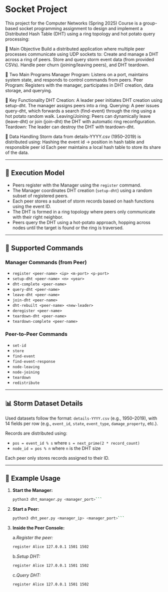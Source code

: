 # Socket Project
This project for the Computer Networks (Spring 2025) Course is a group-based socket programming assignment to design and implement a Distributed Hash Table (DHT) using a ring topology and hot potato query processing:

🔧 Main Objective
    Build a distributed application where multiple peer processes communicate using UDP sockets to:
    Create and manage a DHT across a ring of peers.
    Store and query storm event data (from provided CSVs).
    Handle peer churn (joining/leaving peers), and DHT teardown.

🧱 Two Main Programs
    Manager Program: Listens on a port, maintains system state, and responds to control commands from peers.
    Peer Program: Registers with the manager, participates in DHT creation, data storage, and querying.

🔁 Key Functionality
    DHT Creation: A leader peer initiates DHT creation using setup-dht. The manager assigns peers into a ring.
    Querying: A peer issues query-dht, which forwards a search (find-event) through the ring using a hot potato random walk.
    Leaving/Joining: Peers can dynamically leave (leave-dht) or join (join-dht) the DHT with automatic ring reconfiguration.
    Teardown: The leader can destroy the DHT with teardown-dht.

📁 Data Handling
  Storm data from details-YYYY.csv (1950–2019) is distributed using:
  Hashing the event id → position in hash table and responsible peer id
  Each peer maintains a local hash table to store its share of the data.


---

## 🔄 Execution Model

- Peers register with the Manager using the `register` command.
- The Manager coordinates DHT creation (`setup-dht`) using a random subset of registered peers.
- Each peer stores a subset of storm records based on hash functions using the event ID.
- The DHT is formed in a ring topology where peers only communicate with their right neighbor.
- Peers query the DHT using a hot-potato approach, hopping across nodes until the target is found or the ring is traversed.

---

## 💬 Supported Commands

### Manager Commands (from Peer)
- `register <peer-name> <ip> <m-port> <p-port>`
- `setup-dht <peer-name> <n> <year>`
- `dht-complete <peer-name>`
- `query-dht <peer-name>`
- `leave-dht <peer-name>`
- `join-dht <peer-name>`
- `dht-rebuilt <peer-name> <new-leader>`
- `deregister <peer-name>`
- `teardown-dht <peer-name>`
- `teardown-complete <peer-name>`

### Peer-to-Peer Commands
- `set-id`
- `store`
- `find-event`
- `find-event-response`
- `node-leaving`
- `node-joining`
- `teardown`
- `redistribute`

---

## 📊 Storm Dataset Details

Used datasets follow the format: `details-YYYY.csv` (e.g., 1950–2019), with 14 fields per row (e.g., `event_id`, `state`, `event_type`, `damage_property`, etc.).

Records are distributed using:
- `pos = event_id % s` where `s = next_prime(2 * record_count)`
- `node_id = pos % n` where `n` is the DHT size

Each peer only stores records assigned to their ID.

---

## 🧪 Example Usage

1. **Start the Manager:**
   ```bash
   python3 dht_manager.py <manager_port>```
2. **Start a Peer:**
   ```bash
   python3 dht_peer.py <manager_ip> <manager_port>```
3. **Inside the Peer Console:**

   a.*Register the peer:*
   ```bash
   register Alice 127.0.0.1 1501 1502
   ```

   b.*Setup DHT:*
    ```bash
   register Alice 127.0.0.1 1501 1502
   ```

   c.*Query DHT:*
   ```bash
   register Alice 127.0.0.1 1501 1502
   ```
   
   
